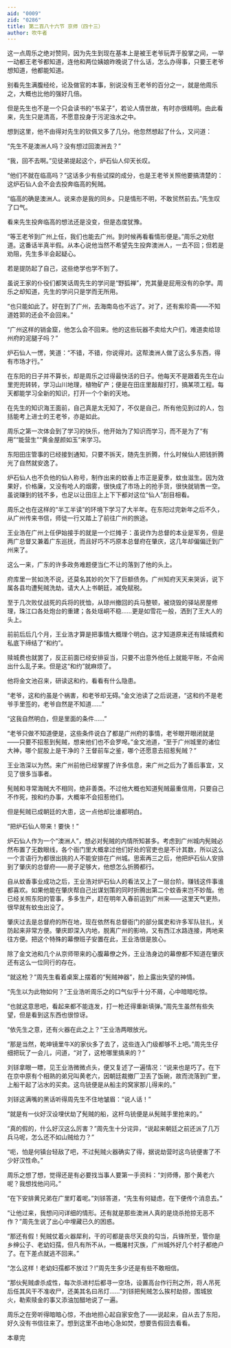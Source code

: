 ```yaml
---
aid: "0009"
zid: "0286"
title: 第二百八十六节 京师（四十三）
author: 吹牛者
---
```


这一点周乐之绝对赞同，因为先生到现在基本上是被王老爷玩弄于股掌之间，一举一动都王老爷都知道，连他和两位姨娘昨晚说了什么话，怎么办得事，只要王老爷想知道，他都能知道。

别看先生满腹经纶，论及做官的本事，别说没有王老爷的百分之一，就是他周乐之，大概也比他的强好几倍。

但是先生也不是一个只会读书的“书呆子”，若论人情世故，有时亦很精明。由此看来，先生只是清高，不愿意投身于污泥浊水之中。

想到这里，他不由得对先生的钦佩又多了几分。他忽然想起了什么，又问道：

“先生不是澳洲人吗？没有想过回澳洲去？”

“我，回不去啊。”见徒弟提起这个，炉石仙人仰天长叹。

“他们不就在临高吗？”这话多少有些试探的成分，也是王老爷关照他要搞清楚的：这炉石仙人会不会去投奔临高的髡贼。

“临高的确是澳洲人。说来亦是我的同乡。只是情形不明，不敢贸然前去。”先生叹了口气。

看来先生投奔临高的想法还是没变，但是态度犹豫。

“等王老爷到广州上任，我们也能去广州。到时候再看看情形便是。”周乐之劝慰道。这番话半真半假。从本心说他当然不希望先生投奔澳洲人，一去不回；但若是劝阻，先生多半会起疑心。

若是提防起了自己，这些绝学也学不到了。

虽说王家的仆役们都笑话周先生的学问是“野狐禅”，充其量是屁用没有的杂学。周乐之却知道，先生的学问只是学而无所用。

“也只能如此了。好在到了广州，去海南岛也不远了。对了，还有紫珍斋――不知道姓郭的还会不会回来。”

“广州这样的销金窟，他怎么会不回来。他的这些玩器不卖给大户们，难道卖给琼州府的泥腿子吗？”

炉石仙人一愣，笑道：“不错，不错，你说得对。这帮澳洲人做了这么多东西，得有市场才行。”

在东阳的日子并不算长，却是周乐之过得最快活的日子。他每天不是跟着先生在山里兜兜转转，学习山川地理，植物矿产；便是在田庄里敲敲打打，搞某项工程。每天都能学习全新的知识，打开一个个新的天地。

在先生的知识海王面前，自己真是太无知了，不仅是自己，所有他见到过的人，包括能考上进士的王老爷，亦是如此。

周乐之第一次体会到了学习的快乐，他开始为了知识而学习，而不是为了“有用”“能营生”“黄金屋颜如玉”来学习。

东阳田庄管事的已经接到通知，只要不拆天，随先生折腾，什么时候仙人把钱折腾光了自然就安逸了。

炉石仙人也不负他的仙人称号，制作出来的蚊香上市正是夏季，蚊虫滋生。因为效果好，价格廉，又没有呛人的烟雾，很快成了市场上的抢手货，很快就销售一空。虽说赚到的钱不多，也足以让田庄上上下下都对这位“仙人”刮目相看。

周乐之也在这样的“半工半读”的环境下学习了大半年。在东阳过完新年之后不久，从广州传来书信，师徒一行又踏上了前往广州的旅途。

王业浩在广州上任伊始接手的就是一个烂摊子：虽说作为总督的本业是军务，但是两广总督又兼着广东巡抚，而且好巧不巧原本总督府在肇庆，这几年却偏偏迁到广州来了。

这么一来，广东的许多政务难题便当仁不让的落到了他的头上。

府库里一贫如洗不说，还莫名其妙的欠下了巨额债务。广州知府天天来哭诉，说下属各县均遭髡贼洗劫，请大人上书朝廷，减免赋税。

至于几次败仗战死的兵将的抚恤，从琼州撤回的兵马整顿，被烧毁的驿站房屋修理，珠江口各处炮台的重建；各处瑶峒不稳……更是如雪花一般，洒到了王大人的头上。

前前后后几个月，王业浩才算是把事情大概理个明白。这才知道原来还有赎城费和私底下缔结了“和约”。

赎城费也就罢了，反正前面已经安排妥当，只要不出意外他任上就能平账，不会闹出什么乱子来。但是这“和约”就麻烦了。

他将金文池召来，研读这和约，看看有什么隐患。

“老爷，这和约虽是个祸害，和老爷却无碍。”金文池读了之后说道，“这和约不是老爷手里签的，老爷自然是不知道……”

“这我自然明白，但是里面的条件……”

“老爷只做不知道便是，这些条件说白了都是广州府的事情，老爷眼开眼闭就是――只要不招惹到髡贼，想来他们也不会罗唣。”金文池道，“至于广州城里的诸位大神，哪个屁股上是干净的？王督前车之鉴，哪个还愿意去招惹髡贼？”

王业浩深以为然。来广州前他已经掌握了许多信息，来广州之后为了善后事宜，又见了很多当事者。

髡贼和寻常海贼大不相同，绝非善类。不过他大概也知道髡贼最重信用，只要自己不作死，按和约办事，大概率不会招惹他们。

但是髡贼已成朝廷的大患，这一点他却比谁都明白。

“把炉石仙人带来！要快！”

炉石仙人作为一个“澳洲人”，想必对髡贼的内情所知甚多。考虑到广州城内髡贼必然布置了无数眼线，各个衙门里大概拿过他们好处的官吏也是不计其数，所以这么一个言语行为都很出挑的人不能安排在广州城。思索再三之后，他把炉石仙人安排到了肇庆的总督府――房子足够大，他想怎么折腾都行。

自从蚊香事业成功之后，王业浩对炉石仙人的看法又上了一层台阶。赚钱这件事谁都喜欢。如果他能在肇庆帮自己出谋划策的同时折腾出第二个蚊香来岂不妙哉。他已经关照东阳的管事，多多生产，赶在明年入春前运到广州来――这里天气更热，很早就有蚊虫出没了。

肇庆过去是总督府的所在地，现在依然有总督衙门的部分属吏和许多军队驻扎，关防起来非常方便。肇庆即深入内地，脱离广州的影响，又有西江水路连接，两地来往方便。把这个特殊的幕僚班子安置在此，王业浩很是放心。

除了金文池和几个从京师带来的心腹幕僚之外，王业浩身边的幕僚都不知道在肇庆还有这么一位同行的存在。

“就这枪？”周先生看着桌案上摆着的“髡贼神器”，脸上露出失望的神情。

“先生以为此物如何？”王业浩听周乐之的口气似乎十分不屑，心中暗暗吃惊。

“也就这意思吧，看起来都不能连发，打一枪还得重新填弹。”周先生虽然有些失望，但是看到这东西也很惊讶。

“依先生之意，还有火器在此之上？”王业浩两眼放光。

“那是当然，乾坤镜里牛X的家伙多了去了，这些连入门级都够不上吧。”周先生仔细把玩了一会儿，问道，“对了，这枪哪里搞来的？”

刘铩拿眼一瞟，见王业浩微微点头，便又复述了一遍情况：“说来也是巧了。在下在京中原有个相熟的弟兄叫黄老六，因朝廷裁撤厂卫丢了饭碗，故而流落到广里，上船干起了沾水的买卖。这鸟铳便是从船主的窝家那儿得来的。”

刘铩这满嘴的黑话听得周先生不住地皱眉：“说人话！”

“就是有一伙好汉设埋伏劫了髡贼的船，这杆鸟铳便是从髡贼手里抢来的。”

“真的假的，什么好汉这么厉害？”周先生十分诧异，“说起来朝廷之前还派了几万兵马呢，怎么还不如山贼给力？”

“呃，怕是何镇台轻敌了吧，不过髡贼火器确实了得，据说劫营时这鸟铳便害了不少好汉性命。”

周乐之想了想，觉得还是有必要找当事人要第一手资料：“刘师傅，那个黄老六呢？我想找他问问。”

“在下安排黄兄弟在广里盯着呢。”刘铩答道，“先生有何疑虑，在下便传个消息去。”

“让他过来，我想问问详细的情形。还有就是那些澳洲人真的是烧杀抢掠无恶不作？”周先生说了出心中埋藏已久的困惑。

“那还有假！髡贼仗着火器犀利，干的可都是丧尽天良的勾当，兵锋所至，管你是乡绅公子、老幼妇孺，但凡有所不从，一概屠村灭族，广州城外好几个村子都绝户了。在下差点就逃不回来。”

“怎么这样！老幼妇孺都不放过？!”周先生多少还是有些不敢相信。

“那伙髡贼虐杀成性，每次杀进村后都寻一空场，设置高台作行刑之所，将人吊死后任其风干不准收尸，还美其名曰吊灯……”刘铩把髡贼怎么挨村劫掠，围城放火，勒索赎金的事又添油加醋地说了一遍。

周乐之在旁听得暗暗心惊，不由地担心起自家安危了――说起来，自从去了东阳，好久没有书信往来了。想到这里不由地心急如焚，想要告假回去看看。

本章完

